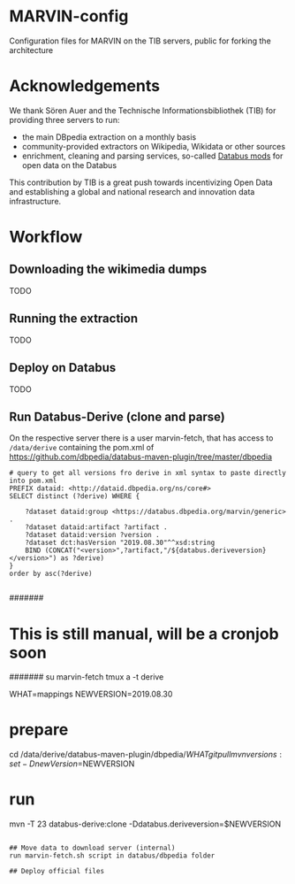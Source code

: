 # MARVIN-config

Configuration files for MARVIN on the TIB servers, public for forking the architecture

# Acknowledgements
We thank Sören Auer and the Technische Informationsbibliothek (TIB) for providing three servers to run:

* the main DBpedia extraction on a monthly basis 
* community-provided extractors on Wikipedia, Wikidata or other sources 
* enrichment, cleaning and parsing services, so-called [Databus mods](https://github.com/dbpedia/databus-mods/) for open data on the Databus

This contribution by TIB is a great push towards incentivizing Open Data and establishing a global and national research and innovation data infrastructure. 

# Workflow

## Downloading the wikimedia dumps
TODO

## Running the extraction
TODO

## Deploy on Databus
TODO

## Run Databus-Derive (clone and parse)
On the respective server there is a user marvin-fetch, that has access to `/data/derive` containing the pom.xml of https://github.com/dbpedia/databus-maven-plugin/tree/master/dbpedia

```
# query to get all versions fro derive in xml syntax to paste directly into pom.xml
PREFIX dataid: <http://dataid.dbpedia.org/ns/core#>
SELECT distinct (?derive) WHERE {

    ?dataset dataid:group <https://databus.dbpedia.org/marvin/generic> .
    ?dataset dataid:artifact ?artifact .
    ?dataset dataid:version ?version .
    ?dataset dct:hasVersion "2019.08.30"^^xsd:string
	BIND (CONCAT("<version>",?artifact,"/${databus.deriveversion}</version>") as ?derive)
}
order by asc(?derive)


```
#######
# This is still manual, will be a cronjob soon
#######
su marvin-fetch
tmux a -t derive

WHAT=mappings
NEWVERSION=2019.08.30
# prepare
cd /data/derive/databus-maven-plugin/dbpedia/$WHAT
git pull
mvn versions:set -DnewVersion=$NEWVERSION
# run
mvn -T 23 databus-derive:clone -Ddatabus.deriveversion=$NEWVERSION
```

## Move data to download server (internal)
run marvin-fetch.sh script in databus/dbpedia folder

## Deploy official files


